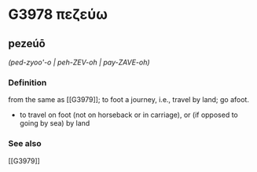# G3978 πεζεύω

## pezeúō

_(ped-zyoo'-o | peh-ZEV-oh | pay-ZAVE-oh)_

### Definition

from the same as [[G3979]]; to foot a journey, i.e., travel by land; go afoot.

- to travel on foot (not on horseback or in carriage), or (if opposed to going by sea) by land

### See also

[[G3979]]

